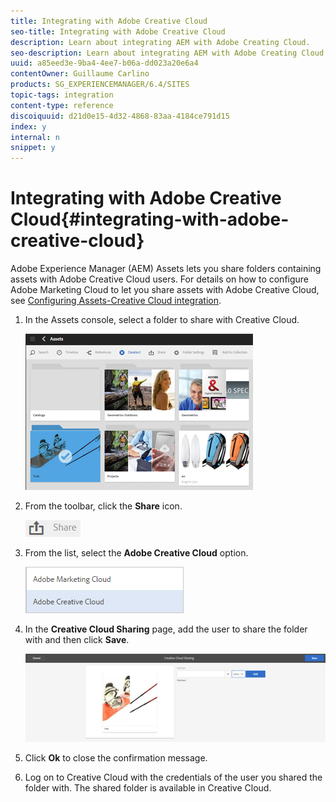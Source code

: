 ```yaml
---
title: Integrating with Adobe Creative Cloud
seo-title: Integrating with Adobe Creative Cloud
description: Learn about integrating AEM with Adobe Creating Cloud.
seo-description: Learn about integrating AEM with Adobe Creating Cloud.
uuid: a85eed3e-9ba4-4ee7-b06a-dd023a20e6a4
contentOwner: Guillaume Carlino
products: SG_EXPERIENCEMANAGER/6.4/SITES
topic-tags: integration
content-type: reference
discoiquuid: d21d0e15-4d32-4868-83aa-4184ce791d15
index: y
internal: n
snippet: y
---
```


# Integrating with Adobe Creative Cloud{#integrating-with-adobe-creative-cloud}

Adobe Experience Manager (AEM) Assets lets you share folders containing assets with Adobe Creative Cloud users. For details on how to configure Adobe Marketing Cloud to let you share assets with Adobe Creative Cloud, see [Configuring Assets-Creative Cloud integration](../../../sites/administering/using/configure-assets-cc-integration.md).

1. In the Assets console, select a folder to share with Creative Cloud.

   ![](assets/chlimage_1-15.png)

1. From the toolbar, click the **Share** icon.

   ![](assets/chlimage_1-16.png)

1. From the list, select the **Adobe Creative Cloud** option.

   ![](assets/chlimage_1-17.png)

1. In the **Creative Cloud Sharing** page, add the user to share the folder with and then click **Save**.

   ![](assets/chlimage_1-18.png)

1. Click **Ok** to close the confirmation message.
1. Log on to Creative Cloud with the credentials of the user you shared the folder with. The shared folder is available in Creative Cloud.

